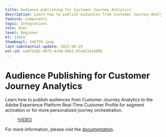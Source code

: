 ```yaml
---
title: Audience publishing for Customer Journey Analytics
description: Learn how to publish audiences from Customer Journey Analytics to the Adobe Experience Platform Real-Time Customer Profile for segment activation or for more personalized journey orchestration.
feature: Components
topic: Integrations
role: User
level: Beginner
kt: 11024
thumbnail: 346759.jpeg
last-substantial-update: 2022-08-29
exl-id: ea0f2a82-0975-4cb8-9bb1-07a62141489b
---
```

# Audience Publishing for Customer Journey Analytics

Learn how to publish audiences from Customer Journey Analytics to the Adobe Experience Platform Real-Time Customer Profile for segment activation or for more personalized journey orchestration.

>[!VIDEO](https://video.tv.adobe.com/v/346759/?quality=12&learn=on)

For more information, please visit the [documentation](https://experienceleague.adobe.com/docs/analytics-platform/using/cja-components/audiences/audiences-overview.html?lang=en).
